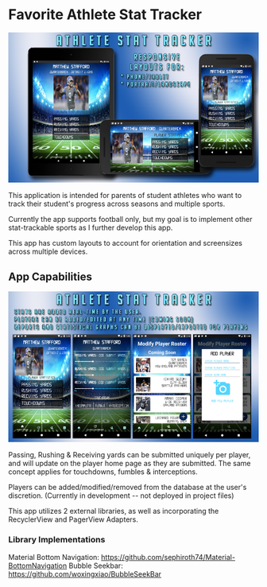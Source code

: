 # Favorite Athlete Stat Tracker

![Picture](app/src/main/res/drawable/stat_tracker_image.png)

This application is intended for parents of student athletes who want to track their student's progress across seasons and multiple sports.

Currently the app supports football only, but my goal is to implement other stat-trackable sports as I further develop this app.

This app has custom layouts to account for orientation and screensizes across multiple devices.

## App Capabilities

![Picture](app/src/main/res/drawable/stat_tracker_screens.png)

Passing, Rushing & Receiving yards can be submitted uniquely per player, and will update on the player home page as they are submitted. The same concept applies for touchdowns, fumbles & interceptions.

Players can be added/modified/removed from the database at the user's discretion. (Currently in development -- not deployed in project files)

This app utilizes 2 external libraries, as well as incorporating the RecyclerView and PagerView Adapters.


### Library Implementations
Material Bottom Navigation: https://github.com/sephiroth74/Material-BottomNavigation
Bubble Seekbar: https://github.com/woxingxiao/BubbleSeekBar

